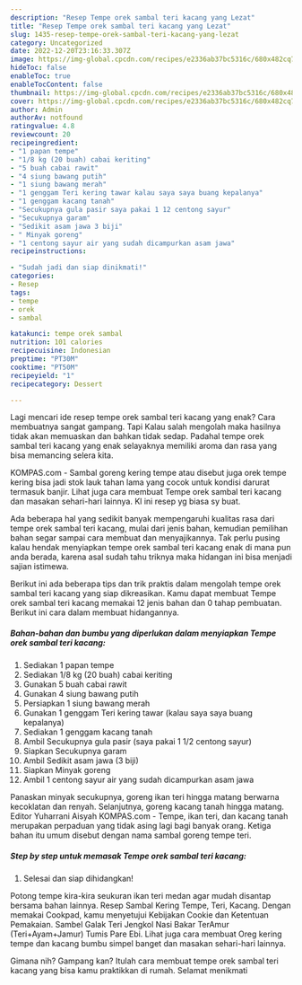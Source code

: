 ```yaml
---
description: "Resep Tempe orek sambal teri kacang yang Lezat"
title: "Resep Tempe orek sambal teri kacang yang Lezat"
slug: 1435-resep-tempe-orek-sambal-teri-kacang-yang-lezat
category: Uncategorized
date: 2022-12-20T23:16:33.307Z
image: https://img-global.cpcdn.com/recipes/e2336ab37bc5316c/680x482cq70/tempe-orek-sambal-teri-kacang-foto-resep-utama.jpg
hideToc: false
enableToc: true
enableTocContent: false
thumbnail: https://img-global.cpcdn.com/recipes/e2336ab37bc5316c/680x482cq70/tempe-orek-sambal-teri-kacang-foto-resep-utama.jpg
cover: https://img-global.cpcdn.com/recipes/e2336ab37bc5316c/680x482cq70/tempe-orek-sambal-teri-kacang-foto-resep-utama.jpg
author: Admin
authorAv: notfound
ratingvalue: 4.8
reviewcount: 20
recipeingredient:
- "1 papan tempe"
- "1/8 kg (20 buah) cabai keriting"
- "5 buah cabai rawit"
- "4 siung bawang putih"
- "1 siung bawang merah"
- "1 genggam Teri kering tawar kalau saya saya buang kepalanya"
- "1 genggam kacang tanah"
- "Secukupnya gula pasir saya pakai 1 12 centong sayur"
- "Secukupnya garam"
- "Sedikit asam jawa 3 biji"
- " Minyak goreng"
- "1 centong sayur air yang sudah dicampurkan asam jawa"
recipeinstructions:

- "Sudah jadi dan siap dinikmati!"
categories:
- Resep
tags:
- tempe
- orek
- sambal

katakunci: tempe orek sambal 
nutrition: 101 calories
recipecuisine: Indonesian
preptime: "PT30M"
cooktime: "PT50M"
recipeyield: "1"
recipecategory: Dessert

---
```



Lagi mencari ide resep tempe orek sambal teri kacang yang enak? Cara membuatnya sangat gampang. Tapi Kalau salah mengolah maka hasilnya tidak akan memuaskan dan bahkan tidak sedap. Padahal tempe orek sambal teri kacang yang enak selayaknya memiliki aroma dan rasa yang bisa memancing selera kita.


KOMPAS.com - Sambal goreng kering tempe atau disebut juga orek tempe kering bisa jadi stok lauk tahan lama yang cocok untuk kondisi darurat termasuk banjir. Lihat juga cara membuat Tempe orek sambal teri kacang dan masakan sehari-hari lainnya. Kl ini resep yg biasa sy buat.

Ada beberapa hal yang sedikit banyak mempengaruhi kualitas rasa dari tempe orek sambal teri kacang, mulai dari jenis bahan, kemudian pemilihan bahan segar sampai cara membuat dan menyajikannya. Tak perlu pusing kalau hendak menyiapkan tempe orek sambal teri kacang enak di mana pun anda berada, karena asal sudah tahu triknya maka hidangan ini bisa menjadi sajian istimewa.


Berikut ini ada beberapa tips dan trik praktis dalam mengolah tempe orek sambal teri kacang yang siap dikreasikan. Kamu dapat membuat Tempe orek sambal teri kacang memakai 12 jenis bahan dan 0 tahap pembuatan. Berikut ini cara dalam membuat hidangannya.

<!--inarticleads1-->

##### Bahan-bahan dan bumbu yang diperlukan dalam menyiapkan Tempe orek sambal teri kacang:

1. Sediakan 1 papan tempe
1. Sediakan 1/8 kg (20 buah) cabai keriting
1. Gunakan 5 buah cabai rawit
1. Gunakan 4 siung bawang putih
1. Persiapkan 1 siung bawang merah
1. Gunakan 1 genggam Teri kering tawar (kalau saya saya buang kepalanya)
1. Sediakan 1 genggam kacang tanah
1. Ambil Secukupnya gula pasir (saya pakai 1 1/2 centong sayur)
1. Siapkan Secukupnya garam
1. Ambil Sedikit asam jawa (3 biji)
1. Siapkan  Minyak goreng
1. Ambil 1 centong sayur air yang sudah dicampurkan asam jawa


Panaskan minyak secukupnya, goreng ikan teri hingga matang berwarna kecoklatan dan renyah. Selanjutnya, goreng kacang tanah hingga matang. Editor Yuharrani Aisyah KOMPAS.com - Tempe, ikan teri, dan kacang tanah merupakan perpaduan yang tidak asing lagi bagi banyak orang. Ketiga bahan itu umum disebut dengan nama sambal goreng tempe teri. 

<!--inarticleads2-->

##### Step by step untuk memasak Tempe orek sambal teri kacang:


1. Selesai dan siap dihidangkan!

Potong tempe kira-kira seukuran ikan teri medan agar mudah disantap bersama bahan lainnya. Resep Sambal Kering Tempe, Teri, Kacang. Dengan memakai Cookpad, kamu menyetujui Kebijakan Cookie dan Ketentuan Pemakaian. Sambel Galak Teri Jengkol Nasi Bakar TerAmur (Teri+Ayam+Jamur) Tumis Pare Ebi. Lihat juga cara membuat Oreg kering tempe dan kacang bumbu simpel banget dan masakan sehari-hari lainnya. 

Gimana nih? Gampang kan? Itulah cara membuat tempe orek sambal teri kacang yang bisa kamu praktikkan di rumah. Selamat menikmati
